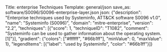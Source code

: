 Title: enterprise Techniques
Template: general/json
save_as: software/S0096/S0096-enterprise-layer.json
json: {"description": "Enterprise techniques used by Systeminfo, ATT&CK software S0096 v1.0", "name": "Systeminfo (S0096)", "domain": "mitre-enterprise", "version": "2.2", "techniques": [{"score": 1, "techniqueID": "T1082", "comment": "Systeminfo can be used to gather information about the operating system.[1]"}], "gradient": {"colors": ["#ffffff", "#66b1ff"], "minValue": 0, "maxValue": 1}, "legendItems": [{"label": "used by Systeminfo", "color": "#66b1ff"}]}